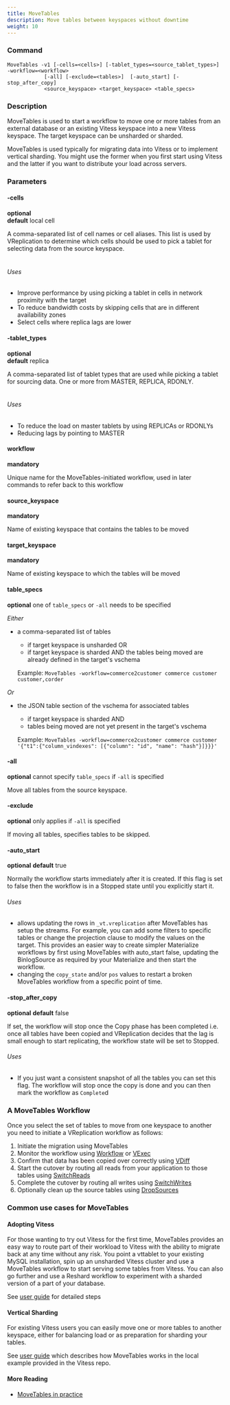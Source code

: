 ```yaml
---
title: MoveTables
description: Move tables between keyspaces without downtime
weight: 10
---
```


### Command

```
MoveTables -v1 [-cells=<cells>] [-tablet_types=<source_tablet_types>] -workflow=<workflow>
            [-all] [-exclude=<tables>]  [-auto_start] [-stop_after_copy]
            <source_keyspace> <target_keyspace> <table_specs>
```

### Description

MoveTables is used to start a workflow to move one or more tables from an external database or an existing Vitess keyspace into a new Vitess keyspace.
The target keyspace can be unsharded or sharded.

MoveTables is used typically for migrating data into Vitess or to implement vertical sharding. You might use the former when you
first start using Vitess and the latter if you want to distribute your load across servers.

### Parameters

#### -cells
**optional**\
**default** local cell

<div class="cmd">

A comma-separated list of cell names or cell aliases. This list is used by VReplication to determine which
cells should be used to pick a tablet for selecting data from the source keyspace.<br><br>

###### Uses

* Improve performance by using picking a tablet in cells in network proximity with the target
* To reduce bandwidth costs by skipping cells that are in different availability zones
* Select cells where replica lags are lower
</div>

#### -tablet_types
**optional**\
**default** replica

<div class="cmd">

A comma-separated list of tablet types that are used while picking a tablet for sourcing data.
One or more from MASTER, REPLICA, RDONLY.<br><br>

###### Uses

* To reduce the load on master tablets by using REPLICAs or RDONLYs
* Reducing lags by pointing to MASTER
</div>

#### workflow
**mandatory**
<div class="cmd">

Unique name for the MoveTables-initiated workflow, used in later commands to refer back to this workflow

</div>

#### source_keyspace
**mandatory**
<div class="cmd">

Name of existing keyspace that contains the tables to be moved

</div>

#### target_keyspace
**mandatory**
<div class="cmd">

Name of existing keyspace to which the tables will be moved

</div>

#### table_specs
**optional**  one of `table_specs` or `-all` needs to be specified
<div class="cmd">

_Either_

* a comma-separated list of tables
  * if target keyspace is unsharded OR
  * if target keyspace is sharded AND the tables being moved are already defined in the target's vschema

  Example: `MoveTables -workflow=commerce2customer commerce customer customer,corder`

_Or_

* the JSON table section of the vschema for associated tables
  * if target keyspace is sharded AND
  * tables being moved are not yet present in the target's vschema

  Example: `MoveTables -workflow=commerce2customer commerce customer '{"t1":{"column_vindexes": [{"column": "id", "name": "hash"}]}}}'`

</div>

#### -all

**optional** cannot specify `table_specs` if `-all` is specified
<div class="cmd">

Move all tables from the source keyspace.

</div>

#### -exclude

**optional** only applies if `-all` is specified
<div class="cmd">

If moving all tables, specifies tables to be skipped.

</div>

#### -auto_start

**optional**
**default** true

<div class="cmd">

Normally the workflow starts immediately after it is created. If this flag is set
to false then the workflow is in a Stopped state until you explicitly start it.

</div>

###### Uses
* allows updating the rows in `_vt.vreplication` after MoveTables has setup the
streams. For example, you can add some filters to specific tables or change the
projection clause to modify the values on the target. This
provides an easier way to create simpler Materialize workflows by first using
MoveTables with auto_start false, updating the BinlogSource as required by your
Materialize and then start the workflow.
* changing the `copy_state` and/or `pos` values to restart a broken MoveTables workflow
from a specific point of time.

#### -stop_after_copy

**optional**
**default** false

<div class="cmd">

If set, the workflow will stop once the Copy phase has been completed i.e. once
all tables have been copied and VReplication decides that the lag
is small enough to start replicating, the workflow state will be set to Stopped.

###### Uses
* If you just want a consistent snapshot of all the tables you can set this flag. The workflow
will stop once the copy is done and you can then mark the workflow as `Complete`d

</div>

### A MoveTables Workflow

Once you select the set of tables to move from one keyspace to another you need to initiate a VReplication workflow as follows:

1. Initiate the migration using MoveTables
2. Monitor the workflow using [Workflow](../workflow) or [VExec](../vexec)
3. Confirm that data has been copied over correctly using [VDiff](../vdiff)
4. Start the cutover by routing all reads from your application to those tables using [SwitchReads](../switchreads)
5. Complete the cutover by routing all writes using [SwitchWrites](../switchwrites)
6. Optionally clean up the source tables using [DropSources](../dropsources)


### Common use cases for MoveTables

#### Adopting Vitess

For those wanting to try out Vitess for the first time, MoveTables provides an easy way to route part of their workload
to Vitess with the ability to migrate back at any time without any risk. You point a vttablet to your existing MySQL installation,
spin up an unsharded Vitess cluster and use a MoveTables workflow to start serving some tables from Vitess. You can also go
further and use a Reshard workflow to experiment with a sharded version of a part of your database.

See [user guide](../../../../../docs/user-guides/configuration-advanced/unmanaged-tablet/#move-legacytable-to-the-commerce-keyspace) for detailed steps

#### Vertical Sharding

For existing Vitess users you can easily move one or more tables to another keyspace, either for balancing load or
as preparation for sharding your tables.

See [user guide](../../../../../docs/user-guides/migration/move-tables/) which describes how MoveTables works in the local example provided
in the Vitess repo.

#### More Reading

* [MoveTables in practice](../../../../../docs/concepts/move-tables/)
